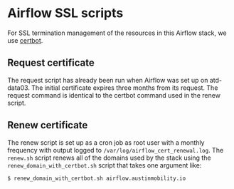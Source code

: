 # Airflow SSL scripts

For SSL termination management of the resources in this Airflow stack, we use [certbot](https://certbot.eff.org/).

## Request certificate

The request script has already been run when Airflow was set up on atd-data03. The initial certificate expires three months from its request. The request command is identical to the certbot command used in the renew script.

## Renew certificate

The renew script is set up as a cron job as root user with a monthly frequency with output logged to `/var/log/airflow_cert_renewal.log`. The `renew.sh` script renews all of the domains used by the stack using the `renew_domain_with_certbot.sh` script that takes one argument like:

```bash
$ renew_domain_with_certbot.sh airflow.austinmobility.io
```
